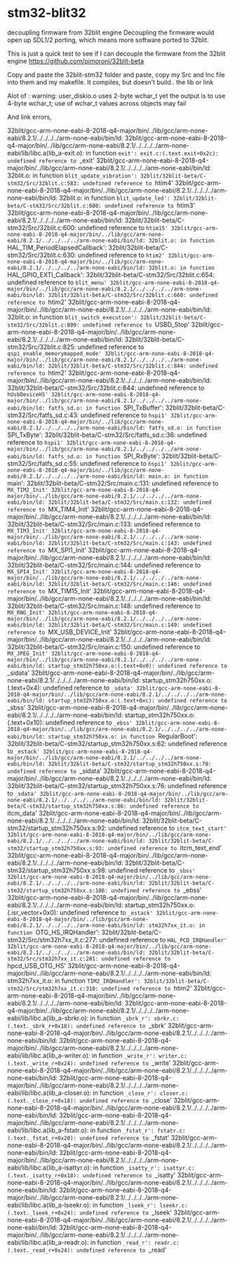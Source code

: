 # stm32-blit32
decoupling firmware from 32blit engine
Decoupling the firmware would open up SDL1/2 porting, which means more software ported to 32blit.


This is just a quick test to see if I can decouple the firmware from the 32blit engine
https://github.com/pimoroni/32blit-beta

Copy and paste the 32blit-stm32 folder and paste, copy my Src and Inc file into them and my makefile.
It compiles, but doesn't build.. the lib or link

Alot of : 
warning: user_diskio.o uses 2-byte wchar_t yet the output is to use 4-byte wchar_t; use of wchar_t values across objects may fail

And link errors, 



32blit/gcc-arm-none-eabi-8-2018-q4-major/bin/../lib/gcc/arm-none-eabi/8.2.1/../../../../arm-none-eabi/bin/ld: 32blit/gcc-arm-none-eabi-8-2018-q4-major/bin/../lib/gcc/arm-none-eabi/8.2.1/../../../../arm-none-eabi/lib/libc.a(lib_a-exit.o): in function `exit':
exit.c:(.text.exit+0x2c): undefined reference to `_exit'
32blit/gcc-arm-none-eabi-8-2018-q4-major/bin/../lib/gcc/arm-none-eabi/8.2.1/../../../../arm-none-eabi/bin/ld: 32blit.o: in function `blit_update_vibration':
32blit/32blit-beta/C-stm32/Src/32blit.c:583: undefined reference to `htim4'
32blit/gcc-arm-none-eabi-8-2018-q4-major/bin/../lib/gcc/arm-none-eabi/8.2.1/../../../../arm-none-eabi/bin/ld: 32blit.o: in function `blit_update_led':
32blit/32blit-beta/C-stm32/Src/32blit.c:600: undefined reference to `htim3'
32blit/gcc-arm-none-eabi-8-2018-q4-major/bin/../lib/gcc/arm-none-eabi/8.2.1/../../../../arm-none-eabi/bin/ld: 32blit/32blit-beta/C-stm32/Src/32blit.c:600: undefined reference to `htim15'
32blit/gcc-arm-none-eabi-8-2018-q4-major/bin/../lib/gcc/arm-none-eabi/8.2.1/../../../../arm-none-eabi/bin/ld: 32blit.o: in function `HAL_TIM_PeriodElapsedCallback':
32blit/32blit-beta/C-stm32/Src/32blit.c:630: undefined reference to `htim2'
32blit/gcc-arm-none-eabi-8-2018-q4-major/bin/../lib/gcc/arm-none-eabi/8.2.1/../../../../arm-none-eabi/bin/ld: 32blit.o: in function `HAL_GPIO_EXTI_Callback':
32blit/32blit-beta/C-stm32/Src/32blit.c:654: undefined reference to `blit_menu'
32blit/gcc-arm-none-eabi-8-2018-q4-major/bin/../lib/gcc/arm-none-eabi/8.2.1/../../../../arm-none-eabi/bin/ld: 32blit/32blit-beta/C-stm32/Src/32blit.c:660: undefined reference to `htim2'
32blit/gcc-arm-none-eabi-8-2018-q4-major/bin/../lib/gcc/arm-none-eabi/8.2.1/../../../../arm-none-eabi/bin/ld: 32blit.o: in function `blit_switch_execution':
32blit/32blit-beta/C-stm32/Src/32blit.c:809: undefined reference to `USBD_Stop'
32blit/gcc-arm-none-eabi-8-2018-q4-major/bin/../lib/gcc/arm-none-eabi/8.2.1/../../../../arm-none-eabi/bin/ld: 32blit/32blit-beta/C-stm32/Src/32blit.c:825: undefined reference to `qspi_enable_memorymapped_mode'
32blit/gcc-arm-none-eabi-8-2018-q4-major/bin/../lib/gcc/arm-none-eabi/8.2.1/../../../../arm-none-eabi/bin/ld: 32blit/32blit-beta/C-stm32/Src/32blit.c:844: undefined reference to `htim2'
32blit/gcc-arm-none-eabi-8-2018-q4-major/bin/../lib/gcc/arm-none-eabi/8.2.1/../../../../arm-none-eabi/bin/ld: 32blit/32blit-beta/C-stm32/Src/32blit.c:844: undefined reference to `hUsbDeviceHS'
32blit/gcc-arm-none-eabi-8-2018-q4-major/bin/../lib/gcc/arm-none-eabi/8.2.1/../../../../arm-none-eabi/bin/ld: fatfs_sd.o: in function `SPI_TxBuffer':
32blit/32blit-beta/C-stm32/Src/fatfs_sd.c:43: undefined reference to `hspi1'
32blit/gcc-arm-none-eabi-8-2018-q4-major/bin/../lib/gcc/arm-none-eabi/8.2.1/../../../../arm-none-eabi/bin/ld: fatfs_sd.o: in function `SPI_TxByte':
32blit/32blit-beta/C-stm32/Src/fatfs_sd.c:36: undefined reference to `hspi1'
32blit/gcc-arm-none-eabi-8-2018-q4-major/bin/../lib/gcc/arm-none-eabi/8.2.1/../../../../arm-none-eabi/bin/ld: fatfs_sd.o: in function `SPI_RxByte':
32blit/32blit-beta/C-stm32/Src/fatfs_sd.c:55: undefined reference to `hspi1'
32blit/gcc-arm-none-eabi-8-2018-q4-major/bin/../lib/gcc/arm-none-eabi/8.2.1/../../../../arm-none-eabi/bin/ld: main.o: in function `main':
32blit/32blit-beta/C-stm32/Src/main.c:131: undefined reference to `MX_TIM2_Init'
32blit/gcc-arm-none-eabi-8-2018-q4-major/bin/../lib/gcc/arm-none-eabi/8.2.1/../../../../arm-none-eabi/bin/ld: 32blit/32blit-beta/C-stm32/Src/main.c:132: undefined reference to `MX_TIM4_Init'
32blit/gcc-arm-none-eabi-8-2018-q4-major/bin/../lib/gcc/arm-none-eabi/8.2.1/../../../../arm-none-eabi/bin/ld: 32blit/32blit-beta/C-stm32/Src/main.c:133: undefined reference to `MX_TIM3_Init'
32blit/gcc-arm-none-eabi-8-2018-q4-major/bin/../lib/gcc/arm-none-eabi/8.2.1/../../../../arm-none-eabi/bin/ld: 32blit/32blit-beta/C-stm32/Src/main.c:143: undefined reference to `MX_SPI1_Init'
32blit/gcc-arm-none-eabi-8-2018-q4-major/bin/../lib/gcc/arm-none-eabi/8.2.1/../../../../arm-none-eabi/bin/ld: 32blit/32blit-beta/C-stm32/Src/main.c:144: undefined reference to `MX_SPI4_Init'
32blit/gcc-arm-none-eabi-8-2018-q4-major/bin/../lib/gcc/arm-none-eabi/8.2.1/../../../../arm-none-eabi/bin/ld: 32blit/32blit-beta/C-stm32/Src/main.c:146: undefined reference to `MX_TIM15_Init'
32blit/gcc-arm-none-eabi-8-2018-q4-major/bin/../lib/gcc/arm-none-eabi/8.2.1/../../../../arm-none-eabi/bin/ld: 32blit/32blit-beta/C-stm32/Src/main.c:148: undefined reference to `MX_RNG_Init'
32blit/gcc-arm-none-eabi-8-2018-q4-major/bin/../lib/gcc/arm-none-eabi/8.2.1/../../../../arm-none-eabi/bin/ld: 32blit/32blit-beta/C-stm32/Src/main.c:149: undefined reference to `MX_USB_DEVICE_Init'
32blit/gcc-arm-none-eabi-8-2018-q4-major/bin/../lib/gcc/arm-none-eabi/8.2.1/../../../../arm-none-eabi/bin/ld: 32blit/32blit-beta/C-stm32/Src/main.c:150: undefined reference to `MX_JPEG_Init'
32blit/gcc-arm-none-eabi-8-2018-q4-major/bin/../lib/gcc/arm-none-eabi/8.2.1/../../../../arm-none-eabi/bin/ld: startup_stm32h750xx.o:(.text+0x0): undefined reference to `_sidata'
32blit/gcc-arm-none-eabi-8-2018-q4-major/bin/../lib/gcc/arm-none-eabi/8.2.1/../../../../arm-none-eabi/bin/ld: startup_stm32h750xx.o:(.text+0x4): undefined reference to `_sdata'
32blit/gcc-arm-none-eabi-8-2018-q4-major/bin/../lib/gcc/arm-none-eabi/8.2.1/../../../../arm-none-eabi/bin/ld: startup_stm32h750xx.o:(.text+0xc): undefined reference to `_sbss'
32blit/gcc-arm-none-eabi-8-2018-q4-major/bin/../lib/gcc/arm-none-eabi/8.2.1/../../../../arm-none-eabi/bin/ld: startup_stm32h750xx.o:(.text+0x10): undefined reference to `_ebss'
32blit/gcc-arm-none-eabi-8-2018-q4-major/bin/../lib/gcc/arm-none-eabi/8.2.1/../../../../arm-none-eabi/bin/ld: startup_stm32h750xx.o: in function `RegularBoot':
32blit/32blit-beta/C-stm32/startup_stm32h750xx.s:62: undefined reference to `_estack'
32blit/gcc-arm-none-eabi-8-2018-q4-major/bin/../lib/gcc/arm-none-eabi/8.2.1/../../../../arm-none-eabi/bin/ld: 32blit/32blit-beta/C-stm32/startup_stm32h750xx.s:70: undefined reference to `_sidata'
32blit/gcc-arm-none-eabi-8-2018-q4-major/bin/../lib/gcc/arm-none-eabi/8.2.1/../../../../arm-none-eabi/bin/ld: 32blit/32blit-beta/C-stm32/startup_stm32h750xx.s:76: undefined reference to `_sdata'
32blit/gcc-arm-none-eabi-8-2018-q4-major/bin/../lib/gcc/arm-none-eabi/8.2.1/../../../../arm-none-eabi/bin/ld: 32blit/32blit-beta/C-stm32/startup_stm32h750xx.s:86: undefined reference to `itcm_data'
32blit/gcc-arm-none-eabi-8-2018-q4-major/bin/../lib/gcc/arm-none-eabi/8.2.1/../../../../arm-none-eabi/bin/ld: 32blit/32blit-beta/C-stm32/startup_stm32h750xx.s:92: undefined reference to `itcm_text_start'
32blit/gcc-arm-none-eabi-8-2018-q4-major/bin/../lib/gcc/arm-none-eabi/8.2.1/../../../../arm-none-eabi/bin/ld: 32blit/32blit-beta/C-stm32/startup_stm32h750xx.s:93: undefined reference to `itcm_text_end'
32blit/gcc-arm-none-eabi-8-2018-q4-major/bin/../lib/gcc/arm-none-eabi/8.2.1/../../../../arm-none-eabi/bin/ld: 32blit/32blit-beta/C-stm32/startup_stm32h750xx.s:98: undefined reference to `_sbss'
32blit/gcc-arm-none-eabi-8-2018-q4-major/bin/../lib/gcc/arm-none-eabi/8.2.1/../../../../arm-none-eabi/bin/ld: 32blit/32blit-beta/C-stm32/startup_stm32h750xx.s:106: undefined reference to `_ebss'
32blit/gcc-arm-none-eabi-8-2018-q4-major/bin/../lib/gcc/arm-none-eabi/8.2.1/../../../../arm-none-eabi/bin/ld: startup_stm32h750xx.o:(.isr_vector+0x0): undefined reference to `_estack'
32blit/gcc-arm-none-eabi-8-2018-q4-major/bin/../lib/gcc/arm-none-eabi/8.2.1/../../../../arm-none-eabi/bin/ld: stm32h7xx_it.o: in function `OTG_HS_IRQHandler':
32blit/32blit-beta/C-stm32/Src/stm32h7xx_it.c:277: undefined reference to `HAL_PCD_IRQHandler'
32blit/gcc-arm-none-eabi-8-2018-q4-major/bin/../lib/gcc/arm-none-eabi/8.2.1/../../../../arm-none-eabi/bin/ld: 32blit/32blit-beta/C-stm32/Src/stm32h7xx_it.c:281: undefined reference to `hpcd_USB_OTG_HS'
32blit/gcc-arm-none-eabi-8-2018-q4-major/bin/../lib/gcc/arm-none-eabi/8.2.1/../../../../arm-none-eabi/bin/ld: stm32h7xx_it.o: in function `TIM2_IRQHandler':
32blit/32blit-beta/C-stm32/Src/stm32h7xx_it.c:310: undefined reference to `htim2'
32blit/gcc-arm-none-eabi-8-2018-q4-major/bin/../lib/gcc/arm-none-eabi/8.2.1/../../../../arm-none-eabi/bin/ld: 32blit/gcc-arm-none-eabi-8-2018-q4-major/bin/../lib/gcc/arm-none-eabi/8.2.1/../../../../arm-none-eabi/lib/libc.a(lib_a-sbrkr.o): in function `_sbrk_r':
sbrkr.c:(.text._sbrk_r+0x18): undefined reference to `_sbrk'
32blit/gcc-arm-none-eabi-8-2018-q4-major/bin/../lib/gcc/arm-none-eabi/8.2.1/../../../../arm-none-eabi/bin/ld: 32blit/gcc-arm-none-eabi-8-2018-q4-major/bin/../lib/gcc/arm-none-eabi/8.2.1/../../../../arm-none-eabi/lib/libc.a(lib_a-writer.o): in function `_write_r':
writer.c:(.text._write_r+0x24): undefined reference to `_write'
32blit/gcc-arm-none-eabi-8-2018-q4-major/bin/../lib/gcc/arm-none-eabi/8.2.1/../../../../arm-none-eabi/bin/ld: 32blit/gcc-arm-none-eabi-8-2018-q4-major/bin/../lib/gcc/arm-none-eabi/8.2.1/../../../../arm-none-eabi/lib/libc.a(lib_a-closer.o): in function `_close_r':
closer.c:(.text._close_r+0x18): undefined reference to `_close'
32blit/gcc-arm-none-eabi-8-2018-q4-major/bin/../lib/gcc/arm-none-eabi/8.2.1/../../../../arm-none-eabi/bin/ld: 32blit/gcc-arm-none-eabi-8-2018-q4-major/bin/../lib/gcc/arm-none-eabi/8.2.1/../../../../arm-none-eabi/lib/libc.a(lib_a-fstatr.o): in function `_fstat_r':
fstatr.c:(.text._fstat_r+0x20): undefined reference to `_fstat'
32blit/gcc-arm-none-eabi-8-2018-q4-major/bin/../lib/gcc/arm-none-eabi/8.2.1/../../../../arm-none-eabi/bin/ld: 32blit/gcc-arm-none-eabi-8-2018-q4-major/bin/../lib/gcc/arm-none-eabi/8.2.1/../../../../arm-none-eabi/lib/libc.a(lib_a-isattyr.o): in function `_isatty_r':
isattyr.c:(.text._isatty_r+0x18): undefined reference to `_isatty'
32blit/gcc-arm-none-eabi-8-2018-q4-major/bin/../lib/gcc/arm-none-eabi/8.2.1/../../../../arm-none-eabi/bin/ld: 32blit/gcc-arm-none-eabi-8-2018-q4-major/bin/../lib/gcc/arm-none-eabi/8.2.1/../../../../arm-none-eabi/lib/libc.a(lib_a-lseekr.o): in function `_lseek_r':
lseekr.c:(.text._lseek_r+0x24): undefined reference to `_lseek'
32blit/gcc-arm-none-eabi-8-2018-q4-major/bin/../lib/gcc/arm-none-eabi/8.2.1/../../../../arm-none-eabi/bin/ld: 32blit/gcc-arm-none-eabi-8-2018-q4-major/bin/../lib/gcc/arm-none-eabi/8.2.1/../../../../arm-none-eabi/lib/libc.a(lib_a-readr.o): in function `_read_r':
readr.c:(.text._read_r+0x24): undefined reference to `_read'

